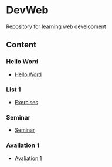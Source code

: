 # DevWeb
Repository for learning web development

## Content
### Hello Word
- [Hello Word](https://github.com/thalesfb/DevWeb/tree/main/hello-word)

### List 1
- [Exercises](https://github.com/thalesfb/DevWeb/tree/main/list-1)

### Seminar
- [Seminar](https://github.com/thalesfb/DevWeb/tree/main/seminar)

### Avaliation 1
- [Avaliation 1](https://github.com/thalesfb/DevWeb/tree/main/recipes-api)